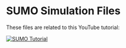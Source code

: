 # SUMO Simulation Files

These files are related to this YouTube tutorial:

[![SUMO Tutorial](http://img.youtube.com/vi/zQH1n0Fvxes/0.jpg)](http://www.youtube.com/watch?v=zQH1n0Fvxes "SUMO Tutorial")
